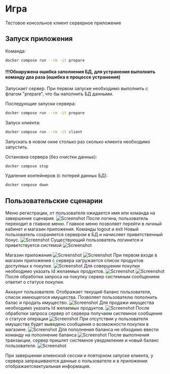 # Игра

Тестовое консольное клиент серверное приложение

## Запуск приложения
Команда:
```bash
docker compose run --rm -it prepare
```
#### !!!Обнаружена ошибка заполнения БД, для устранения выполнить команду два раза (ошибка в процессе устранения) 

Запускает сервер. При первом запуске необходимо выполнить с флагом "prepare", что бы наполнить БД данными.

Последующие запуски сервера:
```bash
docker compose run --rm -it prepare
```
Запуск клиента:
```bash
docker compose run --rm -it client
```
Запускать в новом окне столько раз сколько клиента необходимо запустить.

Остановка сервера (без очистки данных):
```bash
docker compose stop
```
Удаление контейнеров (с потерей данных БД):
```bash
docker compose down
```

## Пользовательские сценарии
Меню регистрации, от пользователя ожидается имя или команда на завершение сценария.
![Screenshot](user_cases/login.png)
После логина, пользователь переходит в главное меню. 
Главное меню позволяет перейти в личный кабинет и магазин приложения. Команды logout и exit
Новый пользователь сохраняется сервером в БД и начисляет приветственный бонус. 
![Screenshot](user_cases/main_menu_new_user.png)
Существующий пользователь логинится и приветствуется системой
![Screenshot](user_cases/main_menu_logi_user.png)

Магазин приложения
![Screenshot](user_cases/app_store_start.png)
![Screenshot](user_cases/app_store_end.png)
При первом входе в магазин приложения с сервера загружается список продуктов доступных к покупке.
![Screenshot](user_cases/store_purchase.png)
Для совершении покупки необходимо указать Id желаемых продуктов.
![Screenshot](user_cases/store_purchase_failed.png)
![Screenshot](user_cases/store_purchase_succeeded.png)
После обработки запроса на покупку сервер системным сообщением ответит о статусе покупки.

Аккаунт пользователя.
Отображает текущий баланс пользователя, список имеющегося имущества.
Позволяет пользователю пополнить балас и продать имущество.
![Screenshot](user_cases/account_wiht_items.png)
Для продажи имущества необходимо указать Id желаемых продуктов.
![Screenshot](user_cases/account_sale_items.png)
После обработки запроса сервер от сервера получаем системное сообщение о статусе операции
![Screenshot](user_cases/store_purchase_succeeded.png)
При отсутствии у пользователя имущества будет выведено сообщения о возможности покупки в магазине.
![Screenshot](user_cases/account_without_items_and_after_sale.png)
Для пополнения баланса не обходимо ввести команду на пополнение баланса
![Screenshot](user_cases/account_top_up.png)
После выполнения транзакции, сервер пришлет системное уведомление и новый баланс пользователя. 
![Screenshot](user_cases/account_top_up_succeeded.png)

При завершении клиенской сессии и повторном запуске клиента, у сервера запрашиваются данные о пользователе 
и в приложении отображаетсяактуальная информация. 






